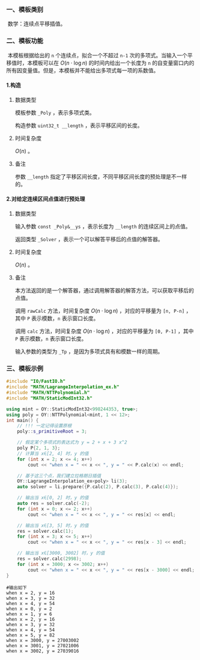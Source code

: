 ### 一、模板类别

​	数学：连续点平移插值。

### 二、模板功能

​	本模板根据给出的 `n` 个连续点，拟合一个不超过 `n-1` 次的多项式。当输入一个平移值时，本模板可以在 $O(n\cdot\log n)$ 的时间内给出一个长度为 `n` 的自变量窗口内的所有因变量值。但是，本模板并不能给出多项式每一项的系数值。

#### 1.构造

1. 数据类型

   模板参数 `_Poly` ，表示多项式类。

   构造参数 `uint32_t __length` ，表示平移区间的长度。

2. 时间复杂度

   $O(n)$ 。

3. 备注

   参数 `__length` 指定了平移区间长度，不同平移区间长度的预处理是不一样的。


#### 2.对给定连续区间点值进行预处理

1. 数据类型

   输入参数 `const _Poly&__ys` ，表示长度为 `__length` 的连续区间上的点值。

   返回类型 `_Solver` ，表示一个可以解答平移后的点值的解答器。

2. 时间复杂度

   $O(n)$ 。

3. 备注

   本方法返回的是一个解答器，通过调用解答器的解答方法，可以获取平移后的点值。

   调用 `rawCalc` 方法，时间复杂度 $O(n\cdot\log n)$ ，对应的平移量为 `[n, P-n]` ，其中 `P` 表示模数，`n` 表示窗口长度。

   调用 `calc` 方法，时间复杂度 $O(n\cdot\log n)$ ，对应的平移量为 `[0, P-1]` ，其中 `P` 表示模数，`n` 表示窗口长度。

   输入参数的类型为 `_Tp` ，是因为多项式具有和模数一样的周期。

### 三、模板示例

```c++
#include "IO/FastIO.h"
#include "MATH/LagrangeInterpolation_ex.h"
#include "MATH/NTTPolynomial.h"
#include "MATH/StaticModInt32.h"

using mint = OY::StaticModInt32<998244353, true>;
using poly = OY::NTTPolynomial<mint, 1 << 12>;
int main() {
    // !!! 一定记得设置原根
    poly::s_primitiveRoot = 3;

    // 假定某个多项式的表达式为 y = 2 + x + 3 x^2
    poly P{2, 1, 3};
    // 计算当 x∈[2, 4] 时，y 的值
    for (int x = 2; x <= 4; x++)
        cout << "when x = " << x << ", y = " << P.calc(x) << endl;

    // 基于这三个点，我们建立拉格朗日插值
    OY::LagrangeInterpolation_ex<poly> li(3);
    auto solver = li.prepare({P.calc(2), P.calc(3), P.calc(4)});

    // 输出当 x∈[0, 2] 时，y 的值
    auto res = solver.calc(-2);
    for (int x = 0; x <= 2; x++)
        cout << "when x = " << x << ", y = " << res[x] << endl;

    // 输出当 x∈[3, 5] 时，y 的值
    res = solver.calc(1);
    for (int x = 3; x <= 5; x++)
        cout << "when x = " << x << ", y = " << res[x - 3] << endl;

    // 输出当 x∈[3000, 3002] 时，y 的值
    res = solver.calc(2998);
    for (int x = 3000; x <= 3002; x++)
        cout << "when x = " << x << ", y = " << res[x - 3000] << endl;
}
```

```
#输出如下
when x = 2, y = 16
when x = 3, y = 32
when x = 4, y = 54
when x = 0, y = 2
when x = 1, y = 6
when x = 2, y = 16
when x = 3, y = 32
when x = 4, y = 54
when x = 5, y = 82
when x = 3000, y = 27003002
when x = 3001, y = 27021006
when x = 3002, y = 27039016

```

